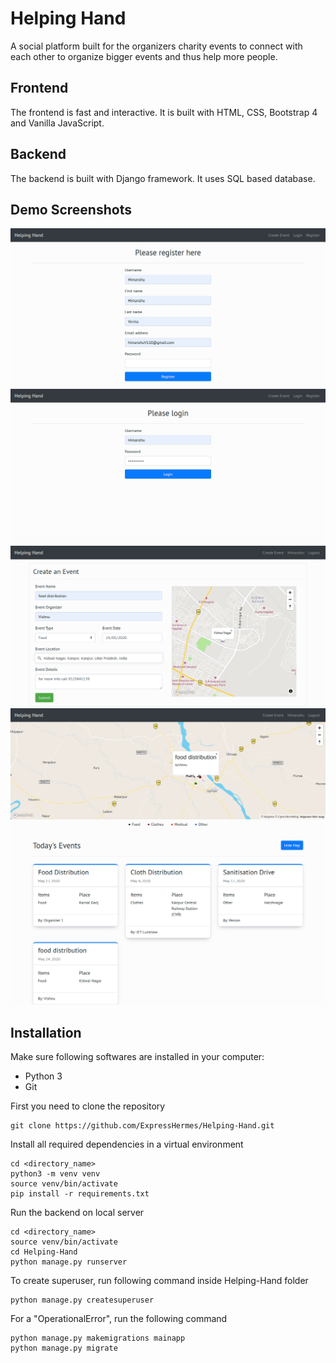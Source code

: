 # Helping Hand
A social platform built for the organizers charity events to connect with each other to organize bigger events and thus help more people.  

## Frontend
The frontend is fast and interactive. It is built with HTML, CSS, Bootstrap 4 and Vanilla JavaScript.

## Backend
The backend is built with Django framework. It uses SQL based database.

## Demo Screenshots
![Register page](https://github.com/ExpressHermes/Helping-Hand/blob/master/preview/register%20page.png)
![Login page](https://github.com/ExpressHermes/Helping-Hand/blob/master/preview/login%20page.png)
![Event creation page](https://github.com/ExpressHermes/Helping-Hand/blob/master/preview/create%20event.png)
![Events List page](https://github.com/ExpressHermes/Helping-Hand/blob/master/preview/events%20list.png)

## Installation
Make sure following softwares are installed in your computer:
* Python 3
* Git

First you need to clone the repository
```
git clone https://github.com/ExpressHermes/Helping-Hand.git
```

Install all required dependencies in a virtual environment
```
cd <directory_name>
python3 -m venv venv
source venv/bin/activate
pip install -r requirements.txt
```

Run the backend on local server
```
cd <directory_name>
source venv/bin/activate
cd Helping-Hand
python manage.py runserver
```

To create superuser, run following command inside Helping-Hand folder
```
python manage.py createsuperuser
```


For a "OperationalError", run the following command
```
python manage.py makemigrations mainapp
python manage.py migrate
 ```
 
